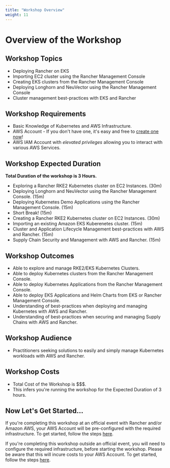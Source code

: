 ```yaml
---
title: "Workshop Overview"
weight: 11
---
```


# Overview of the Workshop

## Workshop Topics
* Deploying Rancher on EKS
* Importing EC2 cluster using the Rancher Management Console
* Creating EKS clusters from the Rancher Management Console
* Deploying Longhorn and NeuVector using the Rancher Management Console
* Cluster management best-practices with EKS and Rancher


## Workshop Requirements
* Basic Knowledge of Kubernetes and AWS Infrastructure.
* AWS Account - If you don't have one, it's easy and free to [create one now](https://aws.amazon.com/)!
* AWS IAM Account with *elevated privileges* allowing you to interact with various AWS Services.


## Workshop Expected Duration
**Total Duration of the workshop is 3 Hours.**
  * Exploring a Rancher RKE2 Kubernetes cluster on EC2 Instances. (30m)
  * Deploying Longhorn and NeuVector using the Rancher Management Console. (15m)
  * Deploying Kubernetes Demo Applications using the Rancher Management Console. (15m)
  * Short Break! (15m)
  * Creating a Rancher RKE2 Kubernetes cluster on EC2 Instances. (30m)
  * Importing an existing Amazon EKS Kuberenetes cluster. (15m)
  * Cluster and Application Lifecycle Management best-practices with AWS and Rancher. (15m)
  * Supply Chain Security and Management with AWS and Rancher. (15m)


## Workshop Outcomes
* Able to explore and manage RKE2/EKS Kubernetes Clusters.
* Able to deploy Kubernetes clusters from the Rancher Management Console.
* Able to deploy Kubernetes Applications from the Rancher Management Console.
* Able to deploy EKS Applications and Helm Charts from EKS or Rancher Management Console.
* Understanding of best-practices when deploying and managing Kubernetes with AWS and Rancher.
* Understanding of best-practices when securing and managing Supply Chains with AWS and Rancher.


## Workshop Audience
* Practitioners seeking solutions to easily and simply manage Kubernetes workloads with AWS and Rancher.


## Workshop Costs
* Total Cost of the Workshop is $$$. 
* This infers you're running the workshop for the Expected Duration of 3 hours.


## Now Let's Get Started...

If you're completing this workshop at an official event with Rancher and/or Amazon AWS, your AWS Account will be pre-configured with the required infrastructure. To get started, follow the steps [here](/content/10-introduction/12-workshop-environment/index.en.md#for-official-event-workshops).

If you're completing this workshop outside an official event, you will need to configure the required infrastructure, before starting the workshop. Please be aware that this will incure costs to your AWS Account. To get started, follow the steps [here](/content/10-introduction/12-workshop-environment/index.en.md#for-outside-official-events).
